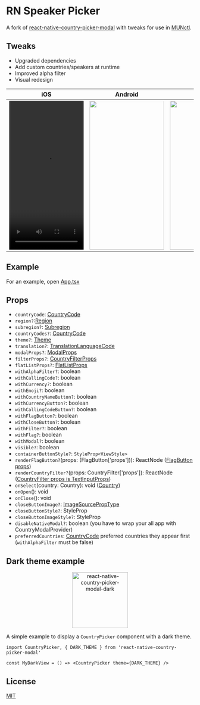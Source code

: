 # RN Speaker Picker
A fork of [react-native-country-picker-modal](https://github.com/xcarpentier/react-native-country-picker-modal) with tweaks for use in [MUNctl](https://munctl.app/).

## Tweaks
* Upgraded dependencies
* Add custom countries/speakers at runtime
* Improved alpha filter
* Visual redesign

| iOS                                                                                                                           | Android                                                                                           | Web                                                                                               |
|-------------------------------------------------------------------------------------------------------------------------------|---------------------------------------------------------------------------------------------------|---------------------------------------------------------------------------------------------------|
| <video src="https://github.com/munctl/rn-speaker-picker/raw/refs/heads/master/media/iOS-Demo.mp4" width="200" height="400"/> | <img  src="https://media.giphy.com/media/Q7SDti4eARGx2CQIGE/giphy.gif" width="200" height="400"/> | <img  src="https://media.giphy.com/media/gKl3z3c7sVVL7KSSh8/giphy.gif" width="250" height="400"/> |



## Example

For an example, open [App.tsx](https://github.com/xcarpentier/react-native-country-picker-modal/blob/master/App.tsx)

## Props

- `countryCode`: [CountryCode](https://github.com/xcarpentier/react-native-country-picker-modal/blob/master/src/types.ts#L252)
- `region?`:[Region](https://github.com/xcarpentier/react-native-country-picker-modal/blob/master/src/types.ts#L272)
- `subregion?`: [Subregion](https://github.com/xcarpentier/react-native-country-picker-modal/blob/master/src/types.ts#L282)
- `countryCodes?`: [CountryCode](https://github.com/xcarpentier/react-native-country-picker-modal/blob/master/src/types.ts#L254)
- `theme?`: [Theme](https://github.com/xcarpentier/react-native-country-picker-modal/blob/7611d34fa35744dbec3fbcdd9b4401494b1ba8c4/src/CountryTheme.ts#L5)
- `translation?`: [TranslationLanguageCode](https://github.com/xcarpentier/react-native-country-picker-modal/blob/master/src/types.ts#L309)
- `modalProps?`: [ModalProps](https://facebook.github.io/react-native/docs/modal#props)
- `filterProps?`: [CountryFilterProps](https://facebook.github.io/react-native/docs/textinput#props)
- `flatListProps?`: [FlatListProps<Country>](https://facebook.github.io/react-native/docs/flatlist#props)
- `withAlphaFilter?`: boolean
- `withCallingCode?`: boolean
- `withCurrency?`: boolean
- `withEmoji?`: boolean
- `withCountryNameButton?`: boolean
- `withCurrencyButton?`: boolean
- `withCallingCodeButton?`: boolean
- `withFlagButton?`: boolean
- `withCloseButton?`: boolean
- `withFilter?`: boolean
- `withFlag?`: boolean
- `withModal?`: boolean
- `visible?`: boolean
- `containerButtonStyle?`: `StyleProp<ViewStyle>`
- `renderFlagButton?`(props: (FlagButton['props'])): ReactNode ([FlagButton props](https://github.com/xcarpentier/react-native-country-picker-modal/blob/master/src/FlagButton.tsx#L73))
- `renderCountryFilter?`(props: CountryFilter['props']): ReactNode ([CountryFilter props is TextInputProps](https://facebook.github.io/react-native/docs/textinput#props))
- `onSelect`(country: Country): void ([Country](https://github.com/xcarpentier/react-native-country-picker-modal/blob/master/src/types.ts#L263))
- `onOpen`(): void
- `onClose`(): void
- `closeButtonImage?`: [ImageSourcePropType](https://facebook.github.io/react-native/docs/image#props)
- `closeButtonStyle?`: StyleProp<ViewStyle>
- `closeButtonImageStyle?`: StyleProp<ImageStyle>
- `disableNativeModal?`: boolean (you have to wrap your all app with CountryModalProvider)
- `preferredCountries`: [CountryCode](https://github.com/xcarpentier/react-native-country-picker-modal/blob/master/src/types.ts#L254) preferred countries they appear first (`withAlphaFilter` must be false)

## Dark theme example

<p style="text-align: center">
    <img alt="react-native-country-picker-modal-dark" src="https://user-images.githubusercontent.com/2692166/40585272-094f817a-61b0-11e8-9668-abff0aeddb0e.png" width=150>
</p>

A simple example to display a `CountryPicker` component with a dark theme.

```tsx
import CountryPicker, { DARK_THEME } from 'react-native-country-picker-modal'

const MyDarkView = () => <CountryPicker theme={DARK_THEME} />
```

## License

[MIT](LICENSE)